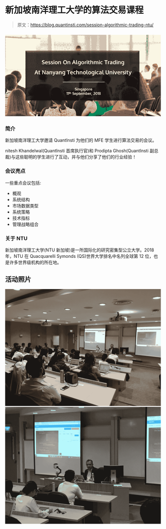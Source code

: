 # 新加坡南洋理工大学的算法交易课程

> 原文：<https://blog.quantinsti.com/session-algorithmic-trading-ntu/>

### ![Session On Algorithmic Trading at NTU](img/637879929cbabe1b3546843ff580c228.png)

### **简介**

新加坡南洋理工大学邀请 QuantInsti 为他们的 MFE 学生进行算法交易的会议。

nitesh Khandelwal(QuantInsti 首席执行官)和 Prodipta Ghosh(QuantInsti 副总裁)与这些聪明的学生进行了互动，并与他们分享了他们的行业经验！

### **会议亮点**

一些重点会议包括:

*   概观
*   系统结构
*   市场数据类型
*   系统策略
*   技术指标
*   管理战略组合

### **关于 NTU**

新加坡南洋理工大学(NTU 新加坡)是一所国际化的研究密集型公立大学。2018 年，NTU 在 Quacquarelli Symonds (QS)世界大学排名中名列全球第 12 位，也是许多世界级机构的所在地。

## **活动照片**

![](img/75865e5bf55e3cd3ce0a84ef6e96c21f.png)![](img/d21f43fd2ebc63b9108e83cde6a3ed98.png)